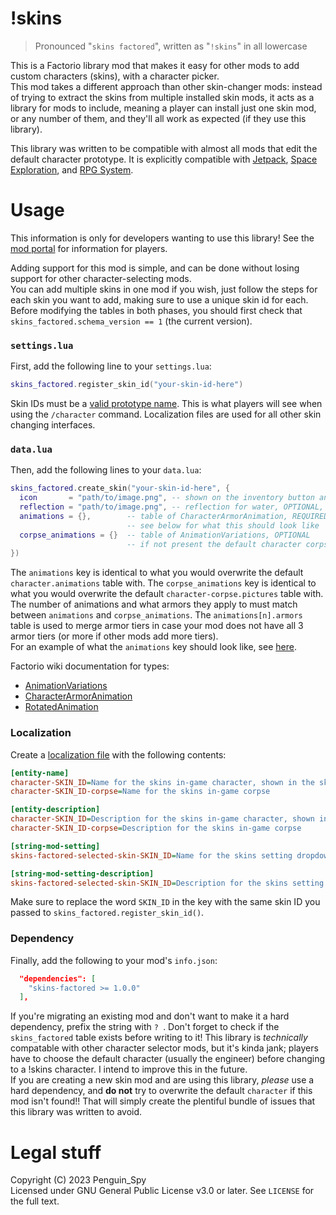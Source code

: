 # !skins
> Pronounced "`skins factored`", written as "`!skins`" in all lowercase

This is a Factorio library mod that makes it easy for other mods to add custom characters (skins), with a character picker.  
This mod takes a different approach than other skin-changer mods: instead of trying to extract the skins from multiple installed skin mods, it acts as a library for mods to include, meaning a player can install just one skin mod, or any number of them, and they'll all work as expected (if they use this library).

This library was written to be compatible with almost all mods that edit the default character prototype. It is explicitly compatible with [Jetpack](https://mods.factorio.com/mod/jetpack), [Space Exploration](https://mods.factorio.com/mod/space-exploration), and [RPG System](https://mods.factorio.com/mod/RPGsystem).

# Usage
This information is only for developers wanting to use this library! See the [mod portal](https://mods.factorio.com/mod/skins-factored) for information for players.

Adding support for this mod is simple, and can be done without losing support for other character-selecting mods.  
You can add multiple skins in one mod if you wish, just follow the steps for each skin you want to add, making sure to use a unique skin id for each.  
Before modifying the tables in both phases, you should first check that `skins_factored.schema_version == 1` (the current version).


### `settings.lua`
First, add the following line to your `settings.lua`:
```lua
skins_factored.register_skin_id("your-skin-id-here")
```
Skin IDs must be a [valid prototype name](https://wiki.factorio.com/PrototypeBase#name "PrototypeBase - Factorio Wiki"). This is what players will see when using the `/character` command. Localization files are used for all other skin changing interfaces.

### `data.lua`
Then, add the following lines to your `data.lua`:
```lua
skins_factored.create_skin("your-skin-id-here", {
  icon       = "path/to/image.png", -- shown on the inventory button and in the gui, REQUIRED
  reflection = "path/to/image.png", -- reflection for water, OPTIONAL, will default to the default player's texture
  animations = {},        -- table of CharacterArmorAnimation, REQUIRED
                          -- see below for what this should look like
  corpse_animations = {}  -- table of AnimationVariations, OPTIONAL
                          -- if not present the default character corpse entity is used (no custom corpse is generated)
})
```
The `animations` key is identical to what you would overwrite the default `character.animations` table with. The `corpse_animations` key is identical to what you would overwrite the default `character-corpse.pictures` table with.  
The number of animations and what armors they apply to must match between `animations` and `corpse_animations`. The `animations[n].armors` table is used to merge armor tiers in case your mod does not have all 3 armor tiers (or more if other mods add more tiers).  
For an example of what the `animations` key should look like, see [here](https://gist.github.com/Penguin-Spy/ab9c81511791bb90243d3e8bec2dcbd5).  

Factorio wiki documentation for types:  
- [AnimationVariations](https://wiki.factorio.com/Types/AnimationVariations)
- [CharacterArmorAnimation](https://wiki.factorio.com/Types/CharacterArmorAnimation)
- [RotatedAnimation](https://wiki.factorio.com/Types/RotatedAnimation)


### Localization
Create a [localization file](https://wiki.factorio.com/Tutorial:Localisation) with the following contents: 
```ini
[entity-name]
character-SKIN_ID=Name for the skins in-game character, shown in the skin selector GUI
character-SKIN_ID-corpse=Name for the skins in-game corpse

[entity-description]
character-SKIN_ID=Description for the skins in-game character, shown in the skin selector GUI
character-SKIN_ID-corpse=Description for the skins in-game corpse

[string-mod-setting]
skins-factored-selected-skin-SKIN_ID=Name for the skins setting dropdown item (required, but should be the same as the entity-name)

[string-mod-setting-description]
skins-factored-selected-skin-SKIN_ID=Description for the skins setting dropdown item (required, but should be the same as the entity-description)
```
Make sure to replace the word `SKIN_ID` in the key with the same skin ID you passed to `skins_factored.register_skin_id()`.  


### Dependency
Finally, add the following to your mod's `info.json`:
```json
  "dependencies": [
    "skins-factored >= 1.0.0"
  ],
```
If you're migrating an existing mod and don't want to make it a hard dependency, prefix the string with `? `. Don't forget to check if the `skins_factored` table exists before writing to it! This library is *technically* compatable with other character selector mods, but it's kinda jank; players have to choose the default character (usually the engineer) before changing to a !skins character. I intend to improve this in the future.  
If you are creating a new skin mod and are using this library, *please* use a hard dependency, and **do not** try to overwrite the default `character` if this mod isn't found!! That will simply create the plentiful bundle of issues that this library was written to avoid.

# Legal stuff
Copyright (C) 2023  Penguin_Spy  
Licensed under GNU General Public License v3.0 or later. See `LICENSE` for the full text.  
